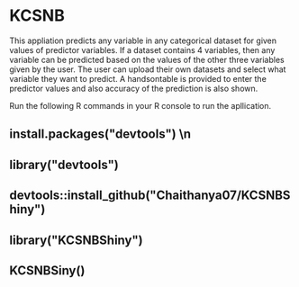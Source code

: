 # KCSNB

This appliation predicts any variable in any categorical dataset for given values of predictor variables.
If a dataset contains 4 variables, then any variable can be predicted based on the values of the other three variables given by the user. 
The user can upload their own datasets and select what variable they want to predict.
A handsontable is provided to enter the predictor values and also accuracy of the prediction is also shown.
   
Run the following R commands in your R console to run the apllication.
   
 ##  install.packages("devtools")  \n
 ##  library("devtools")
 ##  devtools::install_github("Chaithanya07/KCSNBShiny")
 ##  library("KCSNBShiny")
 ##  KCSNBSiny()
